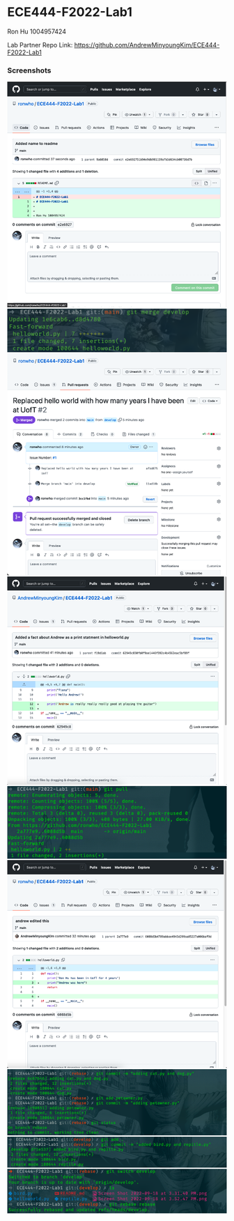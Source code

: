 # ECE444-F2022-Lab1


Ron Hu 1004957424

Lab Partner Repo Link: https://github.com/AndrewMinyoungKim/ECE444-F2022-Lab1

### Screenshots

![](/screenshots/activity_1_screenshot.png)
![](/screenshots/activity_2_screenshot.png)
![](/screenshots/activity_3_screenshot.png)
![](/screenshots/activity_4_screenshot_p1.png)
![](/screenshots/activity_4_screenshot_p2.png)
![](/screenshots/activity_4_screenshot_p3.png)
![](/screenshots/activity_5_screenshot_p1.png)
![](/screenshots/activity_5_screenshot_p2.png)
![](/screenshots/activity_5_screenshot_p3.png)

